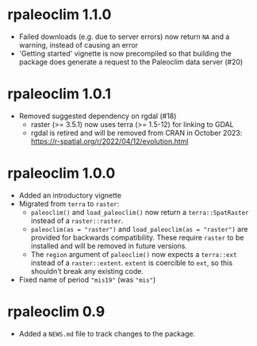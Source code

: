 # rpaleoclim 1.1.0

* Failed downloads (e.g. due to server errors) now return `NA` and a warning,
  instead of causing an error
* 'Getting started' vignette is now precompiled so that building the package does
  generate a request to the Paleoclim data server (#20)

# rpaleoclim 1.0.1

* Removed suggested dependency on rgdal (#18)
  * raster (>= 3.5.1) now uses terra (>= 1.5-12) for linking to GDAL
  * rgdal is retired and will be removed from CRAN in October 2023: https://r-spatial.org/r/2022/04/12/evolution.html

# rpaleoclim 1.0.0

* Added an introductory vignette
* Migrated from `terra` to `raster`:
  * `paleoclim()` and `load_paleoclim()` now return a `terra::SpatRaster`
    instead of a `raster::raster`.
  * `paleoclim(as = "raster")` and `load_paleoclim(as = "raster")` are provided
    for backwards compatibility. These require `raster` to be installed and will
    be removed in future versions.
  * The `region` argument of `paleoclim()` now expects a `terra::ext` instead of
    a `raster::extent`. `extent` is coercible to `ext`, so this shouldn't
    break any existing code.
* Fixed name of period `"mis19"` (was `"mis"`)

# rpaleoclim 0.9

* Added a `NEWS.md` file to track changes to the package.
